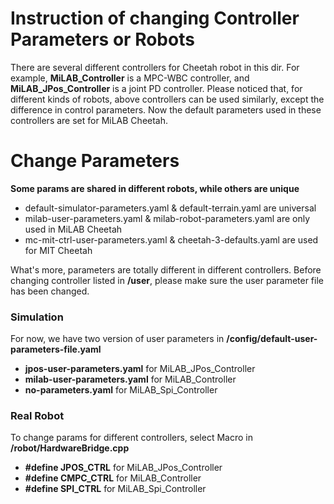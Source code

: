 # Instruction of changing Controller Parameters or Robots

There are several different controllers for Cheetah robot in this dir. For example, **MiLAB_Controller** is a MPC-WBC controller, 
and **MiLAB_JPos_Controller** is a joint PD controller. Please noticed that, for different kinds of robots, above controllers 
can be used similarly, except the difference in control parameters. Now the default parameters used in these controllers 
are set for MiLAB Cheetah. 

# Change Parameters
**Some params are shared in different robots, while others are unique**
* default-simulator-parameters.yaml & default-terrain.yaml are universal
* milab-user-parameters.yaml & milab-robot-parameters.yaml are only used in MiLAB Cheetah
* mc-mit-ctrl-user-parameters.yaml & cheetah-3-defaults.yaml are used for MIT Cheetah

What's more, parameters are totally different in different controllers. Before changing controller listed in **/user**, 
please make sure the user parameter file has been changed.

### Simulation
For now, we have two version of user parameters in **/config/default-user-parameters-file.yaml**
* **jpos-user-parameters.yaml** for MiLAB_JPos_Controller
* **milab-user-parameters.yaml** for MiLAB_Controller
* **no-parameters.yaml** for MiLAB_Spi_Controller

### Real Robot
To change params for different controllers, select Macro in **/robot/HardwareBridge.cpp**
* **\#define JPOS_CTRL** for MiLAB_JPos_Controller
* **\#define CMPC_CTRL** for MiLAB_Controller
* **\#define SPI_CTRL** for MiLAB_Spi_Controller